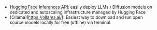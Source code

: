 - [Hugging Face Inferences API](https://huggingface.co/docs/inference-endpoints/index): easily deploy LLMs / Diffusion models on dedicated and autoscaling infrastructure managed by Hugging Face
- [Ollama][https://ollama.ai/]: Easiest way to download and run open source models locally for free (offline) via terminal.

